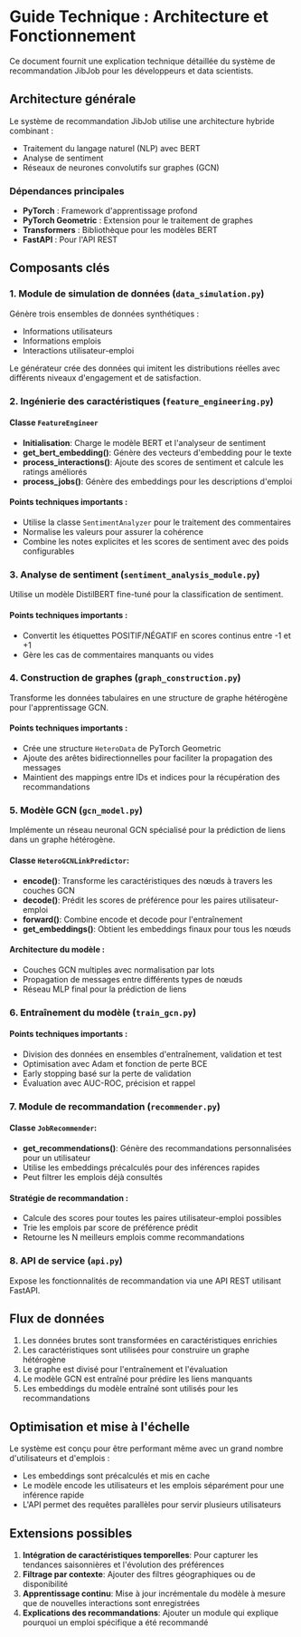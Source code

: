 # Guide Technique : Architecture et Fonctionnement 

Ce document fournit une explication technique détaillée du système de recommandation JibJob pour les développeurs et data scientists.

## Architecture générale

Le système de recommandation JibJob utilise une architecture hybride combinant :
- Traitement du langage naturel (NLP) avec BERT
- Analyse de sentiment
- Réseaux de neurones convolutifs sur graphes (GCN)

### Dépendances principales

- **PyTorch** : Framework d'apprentissage profond
- **PyTorch Geometric** : Extension pour le traitement de graphes
- **Transformers** : Bibliothèque pour les modèles BERT
- **FastAPI** : Pour l'API REST

## Composants clés

### 1. Module de simulation de données (`data_simulation.py`)

Génère trois ensembles de données synthétiques :
- Informations utilisateurs
- Informations emplois
- Interactions utilisateur-emploi

Le générateur crée des données qui imitent les distributions réelles avec différents niveaux d'engagement et de satisfaction.

### 2. Ingénierie des caractéristiques (`feature_engineering.py`)

#### Classe `FeatureEngineer`
- **Initialisation**: Charge le modèle BERT et l'analyseur de sentiment
- **get_bert_embedding()**: Génère des vecteurs d'embedding pour le texte
- **process_interactions()**: Ajoute des scores de sentiment et calcule les ratings améliorés
- **process_jobs()**: Génère des embeddings pour les descriptions d'emploi

#### Points techniques importants :
- Utilise la classe `SentimentAnalyzer` pour le traitement des commentaires
- Normalise les valeurs pour assurer la cohérence
- Combine les notes explicites et les scores de sentiment avec des poids configurables

### 3. Analyse de sentiment (`sentiment_analysis_module.py`)

Utilise un modèle DistilBERT fine-tuné pour la classification de sentiment.

#### Points techniques importants :
- Convertit les étiquettes POSITIF/NÉGATIF en scores continus entre -1 et +1
- Gère les cas de commentaires manquants ou vides

### 4. Construction de graphes (`graph_construction.py`)

Transforme les données tabulaires en une structure de graphe hétérogène pour l'apprentissage GCN.

#### Points techniques importants :
- Crée une structure `HeteroData` de PyTorch Geometric 
- Ajoute des arêtes bidirectionnelles pour faciliter la propagation des messages
- Maintient des mappings entre IDs et indices pour la récupération des recommandations

### 5. Modèle GCN (`gcn_model.py`)

Implémente un réseau neuronal GCN spécialisé pour la prédiction de liens dans un graphe hétérogène.

#### Classe `HeteroGCNLinkPredictor`:
- **encode()**: Transforme les caractéristiques des nœuds à travers les couches GCN
- **decode()**: Prédit les scores de préférence pour les paires utilisateur-emploi
- **forward()**: Combine encode et decode pour l'entraînement
- **get_embeddings()**: Obtient les embeddings finaux pour tous les nœuds

#### Architecture du modèle :
- Couches GCN multiples avec normalisation par lots
- Propagation de messages entre différents types de nœuds
- Réseau MLP final pour la prédiction de liens

### 6. Entraînement du modèle (`train_gcn.py`)

#### Points techniques importants :
- Division des données en ensembles d'entraînement, validation et test
- Optimisation avec Adam et fonction de perte BCE
- Early stopping basé sur la perte de validation
- Évaluation avec AUC-ROC, précision et rappel

### 7. Module de recommandation (`recommender.py`)

#### Classe `JobRecommender`:
- **get_recommendations()**: Génère des recommandations personnalisées pour un utilisateur
- Utilise les embeddings précalculés pour des inférences rapides
- Peut filtrer les emplois déjà consultés

#### Stratégie de recommandation :
- Calcule des scores pour toutes les paires utilisateur-emploi possibles
- Trie les emplois par score de préférence prédit
- Retourne les N meilleurs emplois comme recommandations

### 8. API de service (`api.py`)

Expose les fonctionnalités de recommandation via une API REST utilisant FastAPI.

## Flux de données

1. Les données brutes sont transformées en caractéristiques enrichies
2. Les caractéristiques sont utilisées pour construire un graphe hétérogène
3. Le graphe est divisé pour l'entraînement et l'évaluation
4. Le modèle GCN est entraîné pour prédire les liens manquants
5. Les embeddings du modèle entraîné sont utilisés pour les recommandations

## Optimisation et mise à l'échelle

Le système est conçu pour être performant même avec un grand nombre d'utilisateurs et d'emplois :

- Les embeddings sont précalculés et mis en cache
- Le modèle encode les utilisateurs et les emplois séparément pour une inférence rapide
- L'API permet des requêtes parallèles pour servir plusieurs utilisateurs

## Extensions possibles

1. **Intégration de caractéristiques temporelles**: Pour capturer les tendances saisonnières et l'évolution des préférences
2. **Filtrage par contexte**: Ajouter des filtres géographiques ou de disponibilité
3. **Apprentissage continu**: Mise à jour incrémentale du modèle à mesure que de nouvelles interactions sont enregistrées
4. **Explications des recommandations**: Ajouter un module qui explique pourquoi un emploi spécifique a été recommandé
